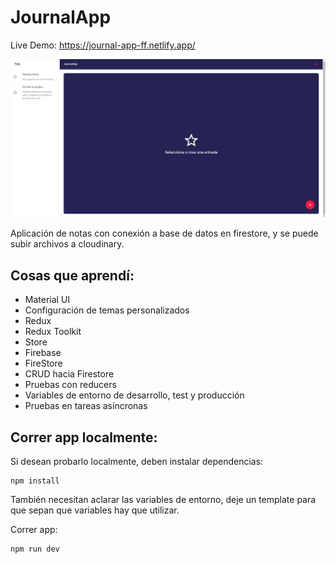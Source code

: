 # JournalApp

Live Demo: https://journal-app-ff.netlify.app/

![plot](./public/assets/screen.jpg)

Aplicación de notas con conexión a base de datos en firestore, y se puede subir archivos a cloudinary.

## Cosas que aprendí:

- Material UI
- Configuración de temas personalizados
- Redux
- Redux Toolkit
- Store
- Firebase
- FireStore
- CRUD hacia Firestore
- Pruebas con reducers
- Variables de entorno de desarrollo, test y producción
- Pruebas en tareas asíncronas

## Correr app localmente:

Si desean probarlo localmente, deben instalar dependencias:
```
npm install
```

También necesitan aclarar las variables de entorno, deje un template para que sepan que variables hay que utilizar.

Correr app:
```
npm run dev
```